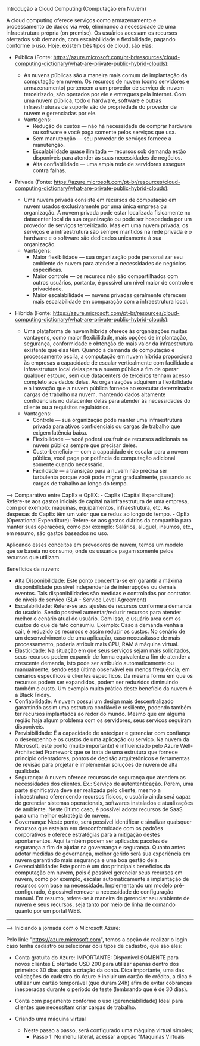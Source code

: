 Introdução a Cloud Computing (Computação em Nuvem)

A cloud computing oferece serviços como armazenamento e processamento de dados via web, eliminando a necessidade de uma infraestrutura própria (on premise).
Os usuários acessam os recursos ofertados sob demanda, com escalabilidade e flexibilidade, pagando conforme o uso. Hoje, existem três tipos de cloud, são elas:

- Pública (Fonte: https://azure.microsoft.com/pt-br/resources/cloud-computing-dictionary/what-are-private-public-hybrid-clouds):
  - As nuvens públicas são a maneira mais comum de implantação da computação em nuvem. Os recursos de nuvem (como servidores e armazenamento) pertencem a um provedor de serviço de nuvem terceirizado,
são operados por ele e entregues pela Internet. Com uma nuvem pública, todo o hardware, software e outras infraestruturas de suporte são de propriedade do provedor de nuvem e gerenciadas por ele.
  - Vantagens:
    - Redução de custos — não há necessidade de comprar hardware ou software e você paga somente pelos serviços que usa.
    - Sem manutenção — seu provedor de serviços fornece a manutenção.
    - Escalabilidade quase ilimitada — recursos sob demanda estão disponíveis para atender às suas necessidades de negócios.
    - Alta confiabilidade — uma ampla rede de servidores assegura contra falhas.

- Privada (Fonte: https://azure.microsoft.com/pt-br/resources/cloud-computing-dictionary/what-are-private-public-hybrid-clouds):
  - Uma nuvem privada consiste em recursos de computação em nuvem usados exclusivamente por uma única empresa ou organização. A nuvem privada pode estar localizada fisicamente no datacenter local da sua organização ou pode ser hospedada por um provedor de serviços terceirizado. Mas em uma nuvem privada, os serviços e a infraestrutura são sempre mantidos na rede privada e o hardware e o software são dedicados unicamente à sua organização.
  - Vantagens:
    - Maior flexibilidade — sua organização pode personalizar seu ambiente de nuvem para atender a necessidades de negócios específicas.
    - Maior controle — os recursos não são compartilhados com outros usuários, portanto, é possível um nível maior de controle e privacidade.
    - Maior escalabilidade — nuvens privadas geralmente oferecem mais escalabilidade em comparação com a infraestrutura local.

- Híbrida (Fonte: https://azure.microsoft.com/pt-br/resources/cloud-computing-dictionary/what-are-private-public-hybrid-clouds):
  - Uma plataforma de nuvem híbrida oferece às organizações muitas vantagens, como maior flexibilidade, mais opções de implantação, segurança, conformidade e obtenção de mais valor da infraestrutura existente que elas têm.
    Quando a demanda de computação e processamento oscila, a computação em nuvem híbrida proporciona às empresas a capacidade de escalar verticalmente com facilidade a infraestrutura local delas para a nuvem pública a fim de
    operar qualquer estouro, sem que datacenters de terceiros tenham acesso completo aos dados delas. As organizações adquirem a flexibilidade e a inovação que a nuvem pública fornece ao executar determinadas cargas de
    trabalho na nuvem, mantendo dados altamente confidenciais no datacenter delas para atender às necessidades do cliente ou a requisitos regulatórios.
  - Vantagens:
    - Controle — sua organização pode manter uma infraestrutura privada para ativos confidenciais ou cargas de trabalho que exigem latência baixa.
    - Flexibilidade — você poderá usufruir de recursos adicionais na nuvem pública sempre que precisar deles.
    - Custo-benefício — com a capacidade de escalar para a nuvem pública, você paga por potência de computação adicional somente quando necessário.
    - Facilidade — a transição para a nuvem não precisa ser turbulenta porque você pode migrar gradualmente, passando as cargas de trabalho ao longo do tempo.

--> Comparativo entre CapEx e OpEX:
    - CapEx (Capital Expenditure): 
        Refere-se aos gastos iniciais de capital na infraestrutura de uma empresa, com por exemplo: máquinas, equipamentos,         infraestrutura, etc.
      As despesas do CapEx têm um valor que se reduz ao longo do tempo.
    - OpEx (Operational Expenditure):
        Refere-se aos gastos diários da companhia para manter suas operações, como por exemplo: Salários, aluguel, insumos,         etc., em resumo, são gastos baseados no uso.

  Aplicando esses conceitos em provedores de nuvem, temos um modelo que se baseia no consumo, onde os usuários pagam somente pelos recursos que utilizam.

Benefícios da nuvem:
- Alta Disponibilidade: Este ponto concentra-se em garantir a máxima disponibilidade possível independente de interrupções ou demais eventos. Tais disponibilidades são medidas e controladas por contratos de níveis de serviço (SLA - Service Level Agreement)
- Escalabilidade: Refere-se aos ajustes de recursos conforme a demanda do usuário. Sendo possível aumentar/reduzir  recursos para atender melhor o cenário atual do usuário. Com isso, o usuário arca com os custos do que de fato consumiu. Exemplo: Caso a demanda venha a cair, é reduzido os recursos e assim reduzir os custos. No cenário de um desenvolvimento de uma aplicação, caso necessitasse de mais processamento, poderia atribuir mais CPU, RAM à máquina virtual.
- Elasticidade: Na situação em que seus serviços sejam mais solicitados, seus recursos podem expandir de forma equivalente a fim de atender a crescente demanda, isto pode ser atribuído automaticamente ou manualmente, sendo essa última observável em menos frequência, em cenários específicos e clientes específicos. Da mesma forma em que os recursos podem ser expandidos, podem ser reduzidos diminuindo também o custo. Um exemplo muito prático deste benefício da nuvem é a Black Friday.
- Confiabilidade: A nuvem possui um design mais descentralizado garantindo assim uma estrutura confiável e resiliente, podendo também ter recursos implantados ao redor do mundo. Mesmo que em alguma região haja algum problema com os servidores, seus serviços seguiram disponíveis.
- Previsibilidade: É a capacidade de antecipar e gerenciar com confiança o desempenho e os custos de uma aplicação ou serviço. Na nuvem da Microsoft, este ponto (muito importante) é influenciado pelo Azure Well-Architected Framework que se trata de uma estrutura que fornece princípio orientadores, pontos de decisão arquitetônicos e ferramentas de revisão para projetar e implementar soluções de nuvem de alta qualidade.
- Segurança: A nuvem oferece recursos de segurança que atendem as necessidades dos clientes. Ex.: Serviço de autententicação. Porém, uma parte significativa deve ser realizada pelo cliente, mesmo a infraestrutura oferencendo recursos físicos, o usuário ainda será capaz de gerenciar sistemas operacionais, softwares instalados e atualizações de ambiente. Neste último caso, é possível adotar recursos de SaaS para uma melhor estratégia de nuvem.
- Governança: Neste ponto, será possível identificar e sinalizar quaisquer recursos que estejam em desconformidade com os padrões corporativos e oferece estratégias para a mitigação destes apontamentos. Aqui também podem ser aplicados pacotes de segurança a fim de ajudar na governança e segurança.
Quanto antes adotar medidas de governança, melhor gerido será sua experiência em nuvem garantindo mais segurança e uma boa gestão dela.
- Gerenciabilidade: Este ponto é um dos principais benefícios da computação em nuvem, pois é possível gerenciar seus recursos em nuvem, como por exemplo, escalar automaticamente a implantação de recursos com base na necessidade. Implementando um modelo pré-configurado, é possível remover a necessidade de configuração manual. Em resumo, refere-se à maneira de gerenciar seu ambiente de nuvem e seus recursos, seja tanto por meio de linha de comando quanto por um portal WEB.
------------------------------------------------------------------------------------------------------------------------
--> Iniciando a jornada com o Microsoft Azure:

  Pelo link: "https://azure.microsoft.com", temos a opção de realizar o login caso tenha cadastro ou selecionar dois tipos de cadastro, que são eles:
  -  Conta gratuíta do Azure:
      IMPORTANTE: Disponível SOMENTE para novos clientes
     É ofertado USD 200 para utilizar apenas dentro dos primeiros 30 dias após a criação da conta.
     Dica importante, uma das validações do cadastro do Azure é incluir um cartão de crédito, a dica é utilizar um cartão temporável (que duram 24h) afim de evitar cobranças inesperadas durante o período de teste (lembrando que é de 30 dias).

  -  Conta com pagamento conforme o uso (gerenciabilidade)
      Ideal para clientes que necessitam criar cargas de trabalho.
    
  - Criando uma máquina virtual 
    - Neste passo a passo, será configurado uma máquina virtual simples;
      - Passo 1: No menu lateral, acessar a opção "Maquinas Virtuais



























   
